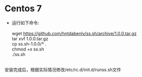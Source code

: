 # Centos 7<br>
* 运行如下命令:<br><br>
wget https://github.com/hntdabenlv/ss.sh/archive/1.0.0.tar.gz<br>
tar xvf 1.0.0.tar.gz<br>
cp ss.sh-1.0.0/* .<br>
chmod +x ss.sh<br>
./ss.sh<br>
<br>
安装完成后，根据实际情况修改/etc/rc.d/init.d/runss.sh文件

